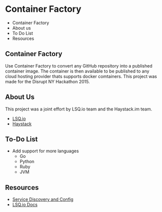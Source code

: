 Container Factory
===

- Container Factory
- About us
- To Do List
- Resources


Container Factory
---
Use Container Factory to convert any GitHub repository into a published container image. The container is then available to be published to any cloud hosting provider thats supports docker comtainers. This project was made for the Disrupt NY Hackathon 2015.

About Us
---
This project was a joint effort by LSQ.io team and the Haystack.im team.

- [LSQ.io](https://lsq.io)
- [Haystack](https://haystack.im)

To-Do List
---

- Add support for more languages
  - Go
  - Python
  - Ruby
  - JVM

Resources
---
- [Service Discovery and Config](https://github.com/lsqio)
- [LSQ.io Docs](https://github.com/lsqio/docs)




